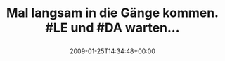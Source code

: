 ---
retweeted: false
source: <a href="http://twitter.com" rel="nofollow">Twitter Web Client</a>
entities:
  hashtags:
  - text: LE
    indices:
    - '33'
    - '36'
  - text: DA
    indices:
    - '41'
    - '44'
  symbols: []
  user_mentions: []
  urls: []
display_text_range:
- '0'
- '54'
favorite_count: '0'
id_str: '1146742760'
truncated: false
retweet_count: '0'
id: '1146742760'
created_at: Sun Jan 25 14:34:48 +0000 2009
favorited: false
full_text: 'Mal langsam in die Gänge kommen. #LE und #DA warten...'
lang: de
tags:
- LE
- DA
- pesos/twitter
date: '2009-01-25T14:34:48+00:00'
src: https://twitter.com/bascht/status/1146742760
original_url: https://twitter.com/bascht/status/1146742760
type: twitter_tweet
text: 'Mal langsam in die Gänge kommen. #LE und #DA warten...'
title: 'Mal langsam in die Gänge kommen. #LE und #DA warten...

  '

---